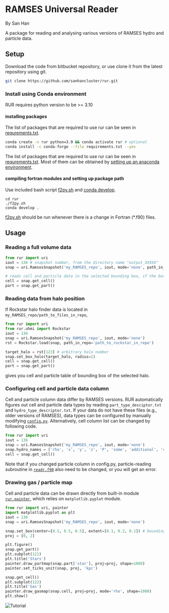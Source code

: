 [1]: https://docs.anaconda.com/anaconda/install/
[2]: https://docs.conda.io/projects/conda-build/en/latest/resources/commands/conda-develop.html

RAMSES Universal Reader
=============================

By San Han

A package for reading and analysing various versions of RAMSES hydro and particle data.

Setup
-----------------------------

Download the code from bitbucket repository, or use clone it from the latest repository using git.
```bash
git clone https://github.com/sanhancluster/rur.git
```
### Install using Conda environment
RUR requires python version to be >= 3.10
#### installing packages
The list of packages that are required to use rur can be seen in [requrements.txt](requrements.txt).
```bash
conda create -n rur python=3.9 && conda activate rur # optional
conda install -c conda-forge --file requirements.txt --yes
```
The list of packages that are required to use rur can be seen in [requrements.txt](requrements.txt). Most of them can be obtained by [setting up an anaconda environment][1].
#### compiling fortran modules and setting up package path
Use included bash script [f2py.sh](f2py.sh) and [conda develop][2].
```
cd rur
./f2py.sh
conda develop .
```
[f2py.sh](f2py.sh) should be run whenever there is a change in Fortran (*.f90) files.

Usage
-----------------------------

### Reading a full volume data
```python
from rur import uri
iout = 136 # snapshot number, from the directory name "output_XXXXX"
snap = uri.RamsesSnapshot('my_RAMSES_repo', iout, mode='none', path_in_repo='')

# reads cell and particle data in the selected bounding box, if the box is not specified, loads the whole volume.
cell = snap.get_cell()
part = snap.get_part()
```

### Reading data from halo position

If Rockstar halo finder data is located in `my_RAMSES_repo/path_to_files_in_repo`,
```python
from rur import uri
from rur.uhmi import Rockstar
iout = 136
snap = uri.RamsesSnapshot('my_RAMSES_repo', iout, mode='none')
rst = Rockstar.load(snap, path_in_repo='path_to_rockstar_in_repo')

target_halo = rst[123] # arbitrary halo number
snap.set_box_halo(target_halo, radius=1)
cell = snap.get_cell()
part = snap.get_part()
```
gives you cell and particle table of bounding box of the selected halo.

### Configuring cell and particle data column
Cell and particle column data differ by RAMSES versions.
RUR automatically figures out cell and particle data types by reading ```part_type_desciptor.txt``` and ```hydro_type_descriptor.txt```.
If your data do not have these files (e.g., older versions of RAMSES), data types can be configured by manually modifying [`config.py`](rur/config.py). Alternatively, cell column list can be changed by following code.
```python
from rur import uri
iout = 136
snap = uri.RamsesSnapshot('my_RAMSES_repo', iout, mode='none')
snap.hydro_names = ['rho', 'x', 'y', 'z', 'P', 'some', 'additional', 'columns']
cell = snap.get_cell()
```
Note that if you changed particle column in config.py, particle-reading subroutine in [`readr.f90`](rur/readr.f90) 
also need to be changed, or you will get an error.

### Drawing gas / particle map

Cell and particle data can be drawn directly from built-in module [`rur.painter`](rur/painter.py), which relies on 
`matplotlib.pyplot` module.
```python
from rur import uri, painter
import matplotlib.pyplot as plt
iout = 136
snap = uri.RamsesSnapshot('my_RAMSES_repo', iout, mode='none')

snap.set_box(center=[0.5, 0.5, 0.5], extent=[0.1, 0.2, 0.1]) # bounding box of the region to draw
proj = [0, 2]

plt.figure()
snap.get_part()
plt.subplot(121)
plt.title('Stars')
painter.draw_partmap(snap.part['star'], proj=proj, shape=1000)
painter.set_ticks_unit(snap, proj, 'kpc')

snap.get_cell()
plt.subplot(122)
plt.title('Gas')
painter.draw_gasmap(snap.cell, proj=proj, mode='rho', shape=1000)
plt.show()
```
![Tutorial](rur_tutorial.png)

